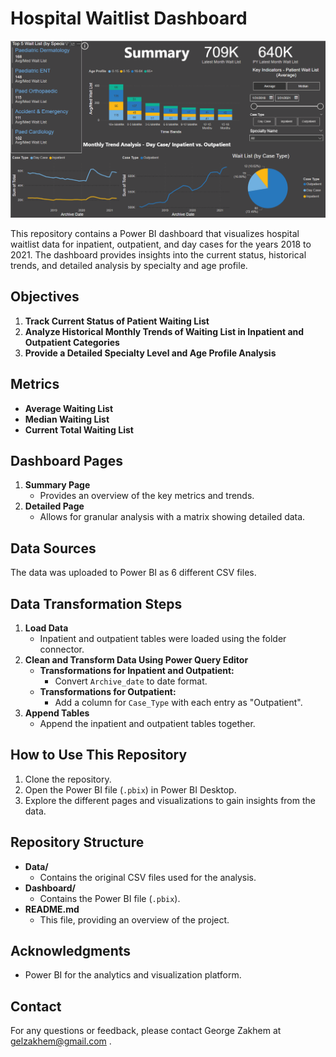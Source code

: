 # Hospital Waitlist Dashboard
![Alt text](background.PNG)

This repository contains a Power BI dashboard that visualizes hospital waitlist data for inpatient, outpatient, and day cases for the years 2018 to 2021. The dashboard provides insights into the current status, historical trends, and detailed analysis by specialty and age profile.

## Objectives

1. **Track Current Status of Patient Waiting List**
2. **Analyze Historical Monthly Trends of Waiting List in Inpatient and Outpatient Categories**
3. **Provide a Detailed Specialty Level and Age Profile Analysis**

## Metrics

- **Average Waiting List**
- **Median Waiting List**
- **Current Total Waiting List**

## Dashboard Pages

1. **Summary Page**
   - Provides an overview of the key metrics and trends.
2. **Detailed Page**
   - Allows for granular analysis with a matrix showing detailed data.

## Data Sources

The data was uploaded to Power BI as 6 different CSV files.

## Data Transformation Steps

1. **Load Data**
   - Inpatient and outpatient tables were loaded using the folder connector.
2. **Clean and Transform Data Using Power Query Editor**
   - **Transformations for Inpatient and Outpatient:**
     - Convert `Archive_date` to date format.
   - **Transformations for Outpatient:**
     - Add a column for `Case_Type` with each entry as "Outpatient".
3. **Append Tables**
   - Append the inpatient and outpatient tables together.

## How to Use This Repository

1. Clone the repository.
2. Open the Power BI file (`.pbix`) in Power BI Desktop.
3. Explore the different pages and visualizations to gain insights from the data.

## Repository Structure

- **Data/**
  - Contains the original CSV files used for the analysis.
- **Dashboard/**
  - Contains the Power BI file (`.pbix`).
- **README.md**
  - This file, providing an overview of the project.


## Acknowledgments

- Power BI for the analytics and visualization platform.

## Contact

For any questions or feedback, please contact George Zakhem at gelzakhem@gmail.com .
